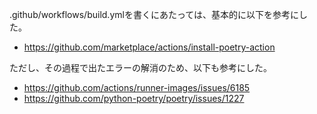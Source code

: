 .github/workflows/build.ymlを書くにあたっては、基本的に以下を参考にした。
- https://github.com/marketplace/actions/install-poetry-action

ただし、その過程で出たエラーの解消のため、以下も参考にした。
- https://github.com/actions/runner-images/issues/6185
- https://github.com/python-poetry/poetry/issues/1227
